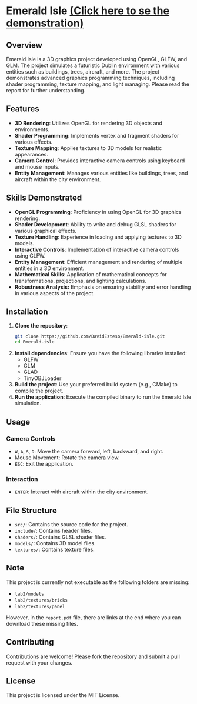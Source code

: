 # Emerald Isle [(Click here to se the demonstration)](https://youtu.be/GFyuOIc1MCU)


## Overview
Emerald Isle is a 3D graphics project developed using OpenGL, GLFW, and GLM. The project simulates a futuristic Dublin environment with various entities such as buildings, trees, aircraft, and more. The project demonstrates advanced graphics programming techniques, including shader programming, texture mapping, and light managing.
Please read the report for further understanding. 
## Features
- **3D Rendering**: Utilizes OpenGL for rendering 3D objects and environments.
- **Shader Programming**: Implements vertex and fragment shaders for various effects.
- **Texture Mapping**: Applies textures to 3D models for realistic appearances.
- **Camera Control**: Provides interactive camera controls using keyboard and mouse inputs.
- **Entity Management**: Manages various entities like buildings, trees, and aircraft within the city environment.

## Skills Demonstrated
- **OpenGL Programming**: Proficiency in using OpenGL for 3D graphics rendering.
- **Shader Development**: Ability to write and debug GLSL shaders for various graphical effects.
- **Texture Handling**: Experience in loading and applying textures to 3D models.
- **Interactive Controls**: Implementation of interactive camera controls using GLFW.
- **Entity Management**: Efficient management and rendering of multiple entities in a 3D environment.
- **Mathematical Skills**: Application of mathematical concepts for transformations, projections, and lighting calculations.
- **Robustness Analysis:** Emphasis on ensuring stability and error handling in various aspects of the project.


## Installation
1. **Clone the repository**:
    ```sh
    git clone https://github.com/DavidEsteso/Emerald-isle.git
    cd Emerald-isle
    ```
2. **Install dependencies**: Ensure you have the following libraries installed:
    - GLFW
    - GLM
    - GLAD
    - TinyOBJLoader
3. **Build the project**: Use your preferred build system (e.g., CMake) to compile the project.
4. **Run the application**: Execute the compiled binary to run the Emerald Isle simulation.

## Usage
### Camera Controls
- `W`, `A`, `S`, `D`: Move the camera forward, left, backward, and right.
- Mouse Movement: Rotate the camera view.
- `ESC`: Exit the application.

### Interaction
- `ENTER`: Interact with aircraft within the city environment.

## File Structure
- `src/`: Contains the source code for the project.
- `include/`: Contains header files.
- `shaders/`: Contains GLSL shader files.
- `models/`: Contains 3D model files.
- `textures/`: Contains texture files.

## Note
This project is currently not executable as the following folders are missing:
- `lab2/models`
- `lab2/textures/bricks`
- `lab2/textures/panel`

However, in the `report.pdf` file, there are links at the end where you can download these missing files.

## Contributing
Contributions are welcome! Please fork the repository and submit a pull request with your changes.

## License
This project is licensed under the MIT License.
